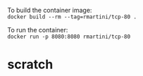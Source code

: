 To build the container image:  
`docker build --rm --tag=rmartini/tcp-80 .`

To run the container:  
`docker run -p 8080:8080 rmartini/tcp-80`
# scratch
